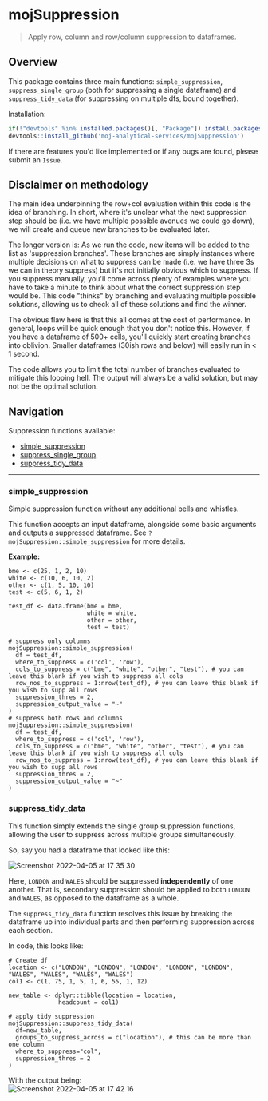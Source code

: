 # mojSuppression

> Apply row, column and row/column suppression to dataframes. 

## Overview

This package contains three main functions: `simple_suppression`, `suppress_single_group` (both for suppressing a single dataframe) and `suppress_tidy_data` (for suppressing on multiple dfs, bound together).

Installation:
```r
if(!"devtools" %in% installed.packages()[, "Package"]) install.packages("devtools")  # run if you don't have devtools installed
devtools::install_github('moj-analytical-services/mojSuppression')
```

If there are features you'd like implemented or if any bugs are found, please submit an `Issue`.

## Disclaimer on methodology

The main idea underpinning the row+col evaluation within this code is the idea of branching. 
In short, where it's unclear what the next suppression step should be (i.e. we have multiple possible avenues we could go down), we will create and queue new branches to be evaluated later.

The longer version is:
As we run the code, new items will be added to the list as 'suppression branches'.
These branches are simply instances where multiple decisions on what to suppress can be made (i.e. we have three 3s we can in theory suppress)
but it's not initially obvious which to suppress. If you suppress manually, you'll come across plenty of examples where you have to take a minute
to think about what the correct suppression step would be. This code "thinks" by branching and evaluating multiple possible solutions,
allowing us to check all of these solutions and find the winner.

The obvious flaw here is that this all comes at the cost of performance. In general, loops will be quick enough that you don't notice this. However,
if you have a dataframe of 500+ cells, you'll quickly start creating branches into oblivion. Smaller dataframes (30ish rows and below) will easily run in < 1 second.

The code allows you to limit the total number of branches evaluated to mitigate this looping hell. The output will always be a valid solution, but may not be the optimal
solution.

## Navigation

Suppression functions available:
  - [simple_suppression](#simple_suppression)
  - [suppress_single_group](#banner)
  - [suppress_tidy_data](#suppress_tidy_data)

<hr>

### simple_suppression
Simple suppression function without any additional bells and whistles. 

This function accepts an input dataframe, alongside some basic arguments and outputs a suppressed dataframe. See `?mojSuppression::simple_suppression` for more details.

**Example:**
```
bme <- c(25, 1, 2, 10)
white <- c(10, 6, 10, 2)
other <- c(1, 5, 10, 10)
test <- c(5, 6, 1, 2)

test_df <- data.frame(bme = bme,
                      white = white,
                      other = other,
                      test = test)

# suppress only columns
mojSuppression::simple_suppression(
  df = test_df,
  where_to_suppress = c('col', 'row'),
  cols_to_suppress = c("bme", "white", "other", "test"), # you can leave this blank if you wish to suppress all cols
  row_nos_to_suppress = 1:nrow(test_df), # you can leave this blank if you wish to supp all rows
  suppression_thres = 2,
  suppression_output_value = "~"
)
# suppress both rows and columns
mojSuppression::simple_suppression(
  df = test_df,
  where_to_suppress = c('col', 'row'),
  cols_to_suppress = c("bme", "white", "other", "test"), # you can leave this blank if you wish to suppress all cols
  row_nos_to_suppress = 1:nrow(test_df), # you can leave this blank if you wish to supp all rows
  suppression_thres = 2,
  suppression_output_value = "~"
)
```

### suppress_tidy_data


This function simply extends the single group suppression functions, allowing the user to suppress across multiple groups simultaneously.

So, say you had a dataframe that looked like this:

![Screenshot 2022-04-05 at 17 35 30](https://user-images.githubusercontent.com/45356472/161803015-51c7c20a-5b20-49ec-a051-35a0f76251ae.png)

Here, `LONDON` and `WALES` should be suppressed **independently** of one another. 
That is, secondary suppression should be applied to both `LONDON` and `WALES`, as opposed to the dataframe as a whole.


The `suppress_tidy_data` function resolves this issue by breaking the dataframe up into individual parts and then performing suppression across each section.

In code, this looks like:
```
# Create df
location <- c("LONDON", "LONDON", "LONDON", "LONDON", "LONDON", "WALES", "WALES", "WALES", "WALES")
col1 <- c(1, 75, 1, 5, 1, 6, 55, 1, 12)

new_table <- dplyr::tibble(location = location,
              headcount = col1)
              
# apply tidy suppression
mojSuppression::suppress_tidy_data(
  df=new_table,
  groups_to_suppress_across = c("location"), # this can be more than one column
  where_to_suppress="col",
  suppression_thres = 2
)
```

With the output being:
<br>
![Screenshot 2022-04-05 at 17 42 16](https://user-images.githubusercontent.com/45356472/161804202-f5af00dd-0a88-4335-8f11-82034b0d02b2.png)
